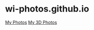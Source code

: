 # wi-photos.github.io
[My Photos](https://wi-photos.github.io/photography/)
[My 3D Photos](https://wi-photos.github.io/photography/3dphotos/)

